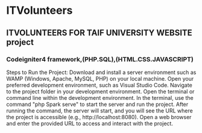 # ITVolunteers
## ITVOLUNTEERS FOR TAIF UNIVERSITY WEBSITE project 
### Codeigniter4 framework,(PHP.SQL),(HTML.CSS.JAVASCRIPT)

Steps to Run the Project:
Download and install a server environment such as WAMP (Windows, Apache, MySQL, PHP) on your local machine.
Open your preferred development environment, such as Visual Studio Code.
Navigate to the project folder in your development environment.
Open the terminal or command line within the development environment.
In the terminal, use the command "php Spark serve" to start the server and run the project.
After running the command, the server will start, and you will see the URL where the project is accessible (e.g., http://localhost:8080).
Open a web browser and enter the provided URL to access and interact with the project.


